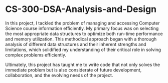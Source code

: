 # CS-300-DSA-Analysis-and-Design

In this project, I tackled the problem of managing and accessing Computer Science course information efficiently. My primary focus was on selecting the most appropriate data structures to optimize both run-time performance and memory utilization. This methodical approach began with a thorough analysis of different data structures and their inherent strengths and limitations, which solidified my understanding of their critical role in solving complex problems efficiently.

Ultimately, this project has taught me to write code that not only solves the immediate problem but is also considerate of future development, collaboration, and the evolving needs of the project.
